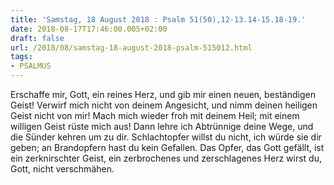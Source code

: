 ```yaml
---
title: 'Samstag, 18 August 2018 : Psalm 51(50),12-13.14-15.18-19.'
date: 2018-08-17T17:46:00.005+02:00
draft: false
url: /2018/08/samstag-18-august-2018-psalm-515012.html
tags: 
- PSALMUS
---
```


Erschaffe mir, Gott, ein reines Herz, und gib mir einen neuen, beständigen Geist! Verwirf mich nicht von deinem Angesicht, und nimm deinen heiligen Geist nicht von mir! Mach mich wieder froh mit deinem Heil; mit einem willigen Geist rüste mich aus! Dann lehre ich Abtrünnige deine Wege, und die Sünder kehren um zu dir. Schlachtopfer willst du nicht, ich würde sie dir geben; an Brandopfern hast du kein Gefallen. Das Opfer, das Gott gefällt, ist ein zerknirschter Geist, ein zerbrochenes und zerschlagenes Herz wirst du, Gott, nicht verschmähen.